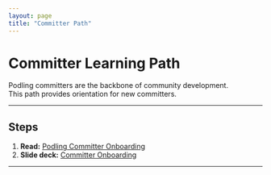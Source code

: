 ```yaml
---
layout: page
title: "Committer Path"
---
```


# Committer Learning Path

Podling committers are the backbone of community development.  
This path provides orientation for new committers.

---

## Steps

1. **Read:** [Podling Committer Onboarding](https://cwiki.apache.org/confluence/display/INCUBATOR/Committer+Onboarding)  
2. **Slide deck:** [Committer Onboarding](https://training.apache.org/presentations/apache/incubator/committers/index.html)

---
